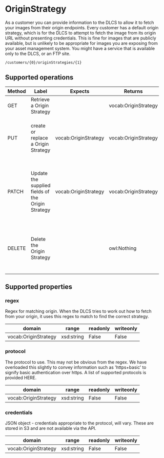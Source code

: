 
# OriginStrategy

As a customer you can provide information to the DLCS to allow it to fetch your images from their origin endpoints. Every customer has a default origin strategy, which is for the DLCS to attempt to fetch the image from its origin URL without presenting credentials. This is fine for images that are publicly available, but is unlikely to be appropriate for images you are exposing from your asset management system. You might have a service that is available only to the DLCS, or an FTP site.


```
/customers/{0}/originStrategies/{1}
```


## Supported operations


|Method|Label|Expects|Returns|Statuses|
|--|--|--|--|--|
|GET|Retrieve a Origin Strategy| |vocab:OriginStrategy|200 OK, 404 Not found|
|PUT|create or replace a Origin Strategy|vocab:OriginStrategy|vocab:OriginStrategy|200 OK, 201 Created Origin Strategy, 404 Not found|
|PATCH|Update the supplied fields of the Origin Strategy|vocab:OriginStrategy|vocab:OriginStrategy|205 Accepted Origin Strategy, reset view, 400 Bad request, 404 Not found|
|DELETE|Delete the Origin Strategy| |owl:Nothing|205 Accepted Origin Strategy, reset view, 404 Not found|


## Supported properties


### regex

Regex for matching origin. When the DLCS tries to work out how to fetch from your origin, it uses this regex to match to find the correct strategy.


|domain|range|readonly|writeonly|
|--|--|--|--|
|vocab:OriginStrategy|xsd:string|False|False|


### protocol

The protocol to use. This may not be obvious from the regex. We have overloaded this slightly to convey information such as 'https+basic' to signify basic authentication over https. A list of supported protocols is provided HERE.


|domain|range|readonly|writeonly|
|--|--|--|--|
|vocab:OriginStrategy|xsd:string|False|False|


### credentials

JSON object - credentials appropriate to the protocol, will vary. These are stored in S3 and are not available via the API.


|domain|range|readonly|writeonly|
|--|--|--|--|
|vocab:OriginStrategy|xsd:string|False|False|

